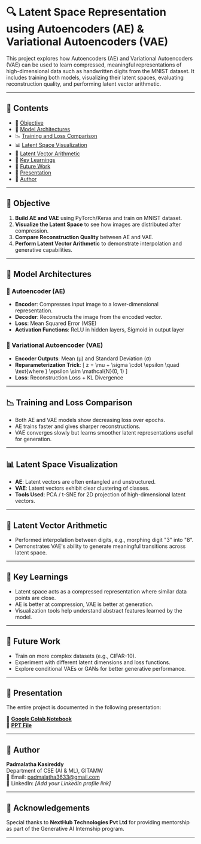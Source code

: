 # 🔍 Latent Space Representation using Autoencoders (AE) & Variational Autoencoders (VAE)

This project explores how Autoencoders (AE) and Variational Autoencoders (VAE) can be used to learn compressed, meaningful representations of high-dimensional data such as handwritten digits from the MNIST dataset. It includes training both models, visualizing their latent spaces, evaluating reconstruction quality, and performing latent vector arithmetic.

---

## 📁 Contents

- 📌 [Objective](#objective)
- 🧠 [Model Architectures](#model-architectures)
- 📉 [Training and Loss Comparison](#training-and-loss-comparison)
- 📊 [Latent Space Visualization](#latent-space-visualization)
- 🧪 [Latent Vector Arithmetic](#latent-vector-arithmetic)
- 📝 [Key Learnings](#key-learnings)
- 🚀 [Future Work](#future-work)
- 📎 [Presentation](#presentation)
- 👤 [Author](#author)

---

## 🎯 Objective

1. **Build AE and VAE** using PyTorch/Keras and train on MNIST dataset.
2. **Visualize the Latent Space** to see how images are distributed after compression.
3. **Compare Reconstruction Quality** between AE and VAE.
4. **Perform Latent Vector Arithmetic** to demonstrate interpolation and generative capabilities.

---

## 🧠 Model Architectures

### 🔹 Autoencoder (AE)
- **Encoder**: Compresses input image to a lower-dimensional representation.
- **Decoder**: Reconstructs the image from the encoded vector.
- **Loss**: Mean Squared Error (MSE)
- **Activation Functions**: ReLU in hidden layers, Sigmoid in output layer

### 🔹 Variational Autoencoder (VAE)
- **Encoder Outputs**: Mean (μ) and Standard Deviation (σ)
- **Reparameterization Trick**: 
  \[
  z = \mu + \sigma \cdot \epsilon \quad \text{where } \epsilon \sim \mathcal{N}(0, 1)
  \]
- **Loss**: Reconstruction Loss + KL Divergence

---

## 📉 Training and Loss Comparison

- Both AE and VAE models show decreasing loss over epochs.
- AE trains faster and gives sharper reconstructions.
- VAE converges slowly but learns smoother latent representations useful for generation.

---

## 📊 Latent Space Visualization

- **AE**: Latent vectors are often entangled and unstructured.
- **VAE**: Latent vectors exhibit clear clustering of classes.
- **Tools Used**: PCA / t-SNE for 2D projection of high-dimensional latent vectors.

---

## 🧪 Latent Vector Arithmetic

- Performed interpolation between digits, e.g., morphing digit "3" into "8".
- Demonstrates VAE's ability to generate meaningful transitions across latent space.

---

## 📝 Key Learnings

- Latent space acts as a compressed representation where similar data points are close.
- AE is better at compression, VAE is better at generation.
- Visualization tools help understand abstract features learned by the model.

---

## 🚀 Future Work

- Train on more complex datasets (e.g., CIFAR-10).
- Experiment with different latent dimensions and loss functions.
- Explore conditional VAEs or GANs for better generative performance.

---

## 📎 Presentation

The entire project is documented in the following presentation:

📂 **[Google Colab Notebook](https://colab.research.google.com/drive/1raVa0_2TtQY7wO0hku1kk--urz-vJAaa?usp=sharing)**  
📄 **[PPT File]("C:\Users\PADMALATHA\Downloads\Latent-Space-Representation-using-AE-and-VAE.pptx")**

---

## 👤 Author

**Padmalatha Kasireddy**  
Department of CSE (AI & ML), GITAMW  
📧 Email: padmalatha3633@gmail.com  
🔗 LinkedIn: *[Add your LinkedIn profile link]*

---

## 🧠 Acknowledgements

Special thanks to **NextHub Technologies Pvt Ltd** for providing mentorship as part of the Generative AI Internship program.

---




